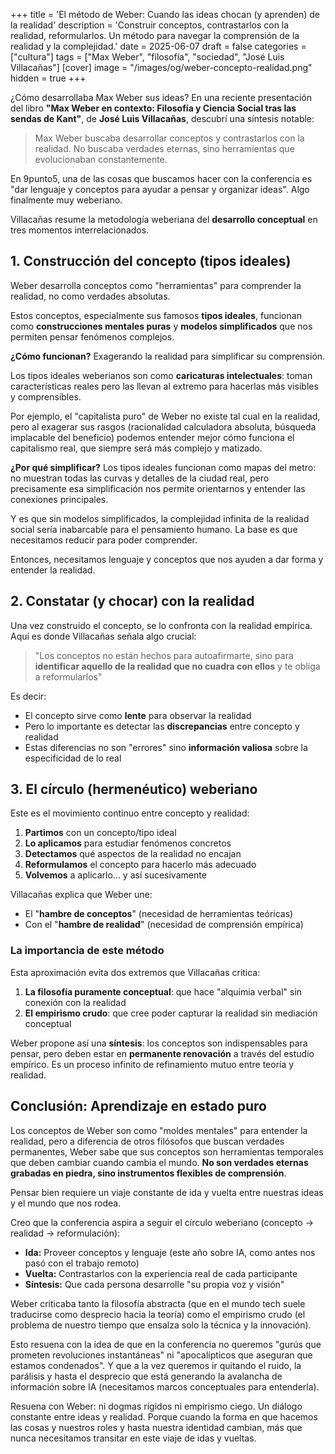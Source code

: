 +++
title = 'El método de Weber: Cuando las ideas chocan (y aprenden) de la realidad'
description = 'Construir conceptos, contrastarlos con la realidad, reformularlos. Un método para navegar la comprensión de la realidad y la complejidad.'
date = 2025-06-07
draft = false
categories = ["cultura"]
tags = ["Max Weber", "filosofía", "sociedad", "José Luis Villacañas"]
[cover]
image = "/images/og/weber-concepto-realidad.png"
hidden = true
+++

¿Cómo desarrollaba Max Weber sus ideas? En una reciente presentación del libro **"Max Weber en contexto: Filosofía y Ciencia Social tras las sendas de Kant"**, de **José Luis Villacañas**, descubrí una síntesis notable:

> Max Weber buscaba desarrollar conceptos y contrastarlos con la realidad. No buscaba verdades eternas, sino herramientas que evolucionaban constantemente.

En 9punto5, una de las cosas que buscamos hacer con la conferencia es "dar lenguaje y conceptos para ayudar a pensar y organizar ideas". Algo finalmente muy weberiano.

Villacañas resume la metodología weberiana del **desarrollo conceptual** en tres momentos interrelacionados.

## 1. Construcción del concepto (tipos ideales)

Weber desarrolla conceptos como "herramientas" para comprender la realidad, no como verdades absolutas.

Estos conceptos, especialmente sus famosos **tipos ideales**, funcionan como **construcciones mentales puras** y **modelos simplificados** que nos permiten pensar fenómenos complejos.

**¿Cómo funcionan?** Exagerando la realidad para simplificar su comprensión.

Los tipos ideales weberianos son como **caricaturas intelectuales**: toman características reales pero las llevan al extremo para hacerlas más visibles y comprensibles.

Por ejemplo, el "capitalista puro" de Weber no existe tal cual en la realidad, pero al exagerar sus rasgos (racionalidad calculadora absoluta, búsqueda implacable del beneficio) podemos entender mejor cómo funciona el capitalismo real, que siempre será más complejo y matizado.

**¿Por qué simplificar?** Los tipos ideales funcionan como mapas del metro: no muestran todas las curvas y detalles de la ciudad real, pero precisamente esa simplificación nos permite orientarnos y entender las conexiones principales.

Y es que sin modelos simplificados, la complejidad infinita de la realidad social sería inabarcable para el pensamiento humano. La base es que necesitamos reducir para poder comprender.

Entonces, necesitamos lenguaje y conceptos que nos ayuden a dar forma y entender la realidad.

## 2. Constatar (y chocar) con la realidad

Una vez construido el concepto, se lo confronta con la realidad empírica. Aquí es donde Villacañas señala algo crucial:

> "Los conceptos no están hechos para autoafirmarte, sino para **identificar aquello de la realidad que no cuadra con ellos** y te obliga a reformularlos"

Es decir:

- El concepto sirve como **lente** para observar la realidad
- Pero lo importante es detectar las **discrepancias** entre concepto y realidad
- Estas diferencias no son "errores" sino **información valiosa** sobre la especificidad de lo real

## 3. El círculo (hermenéutico) weberiano

Este es el movimiento continuo entre concepto y realidad:

1. **Partimos** con un concepto/tipo ideal
2. **Lo aplicamos** para estudiar fenómenos concretos  
3. **Detectamos** qué aspectos de la realidad no encajan
4. **Reformulamos** el concepto para hacerlo más adecuado
5. **Volvemos** a aplicarlo... y así sucesivamente

Villacañas explica que Weber une:

- El "**hambre de conceptos**" (necesidad de herramientas teóricas)
- Con el "**hambre de realidad**" (necesidad de comprensión empírica)

### La importancia de este método

Esta aproximación evita dos extremos que Villacañas critica:

1. **La filosofía puramente conceptual**: que hace "alquimia verbal" sin conexión con la realidad
2. **El empirismo crudo**: que cree poder capturar la realidad sin mediación conceptual

Weber propone así una **síntesis**: los conceptos son indispensables para pensar, pero deben estar en **permanente renovación** a través del estudio empírico. Es un proceso infinito de refinamiento mutuo entre teoría y realidad.

## Conclusión: Aprendizaje en estado puro

Los conceptos de Weber son como "moldes mentales" para entender la realidad, pero a diferencia de otros filósofos que buscan verdades permanentes, Weber sabe que sus conceptos son herramientas temporales que deben cambiar cuando cambia el mundo. **No son verdades eternas grabadas en piedra, sino instrumentos flexibles de comprensión**.

Pensar bien requiere un viaje constante de ida y vuelta entre nuestras ideas y el mundo que nos rodea.

Creo que la conferencia aspira a seguir el círculo weberiano (concepto → realidad → reformulación):

- **Ida:** Proveer conceptos y lenguaje (este año sobre IA, como antes nos pasó con el trabajo remoto)
- **Vuelta:** Contrastarlos con la experiencia real de cada participante
- **Síntesis:** Que cada persona desarrolle "su propia voz y visión"

Weber criticaba tanto la filosofía abstracta (que en el mundo tech suele traducirse como desprecio hacia la teoría) como el empirismo crudo (el problema de nuestro tiempo que ensalza solo la técnica y la innovación).

Esto resuena con la idea de que en la conferencia no queremos "gurús que prometen revoluciones instantáneas" ni "apocalípticos que aseguran que estamos condenados". Y que a la vez queremos ir quitando el ruido, la parálisis y hasta el desprecio que está generando la avalancha de información sobre IA (necesitamos marcos conceptuales para entenderla).

Resuena con Weber: ni dogmas rígidos ni empirismo ciego. Un diálogo constante entre ideas y realidad. Porque cuando la forma en que hacemos las cosas y nuestros roles y hasta nuestra identidad cambian, más que nunca necesitamos transitar en este viaje de idas y vueltas.
